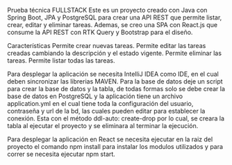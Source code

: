 Prueba técnica FULLSTACK
Este es un proyecto creado con Java con Spring Boot, JPA y PostgreSQL para crear una API REST que permite listar, crear, editar y eliminar tareas.
Ademas, se creo una SPA con React.js que consume la API REST con RTK Query y Bootstrap para el diseño.

Características
Permite crear nuevas tareas.
Permite editar las tareas creadas cambiando la descripción y el estado vigente.
Permite eliminar las tareas.
Permite listar todas las tareas.


Para desplegar la aplicación se necesita IntelliJ IDEA como IDE, en el cual deben sincronizar las librerias MAVEN.
Para la base de datos deje un script para crear la base de datos y la tabla, de todas formas solo se debe crear
la base de datos en PostgreSQL y la aplicación tiene un archivo application.yml en el cual tiene toda la configuración
del usuario, contraseña y url de la bd, las cuales pueden editar para establecer la conexión. Esta con el método ddl-auto: create-drop
por lo cual, se creara la tabla al ejecutar el proyecto y se eliminara al terminar la ejecución.

Para desplegar la aplicación en React se necesita ejecutar en la raiz del proyecto el comando npm install para instalar los modulos utilizados
y para correr se necesita ejecutar npm start.
